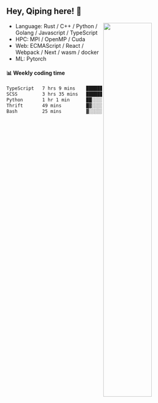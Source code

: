 

## Hey, Qiping here! :wave:

[<img align="right" width="50%" src="https://github-readme-stats.vercel.app/api?username=ppppqp&theme=dark&show_icons=true">](https://metrics.lecoq.io/ppppqp?template=classic)



-   Language: Rust / C++ / Python / Golang / Javascript / TypeScript
-   HPC: MPI / OpenMP / Cuda
-   Web: ECMAScript / React / Webpack / Next / wasm / docker
-   ML: Pytorch



#### :bar_chart: Weekly coding time

<!--START_SECTION:waka-->

```txt
TypeScript   7 hrs 9 mins    █████████████▒░░░░░░░░░░░   53.77 %
SCSS         3 hrs 35 mins   ██████▓░░░░░░░░░░░░░░░░░░   27.05 %
Python       1 hr 1 min      ██░░░░░░░░░░░░░░░░░░░░░░░   07.69 %
Thrift       49 mins         █▓░░░░░░░░░░░░░░░░░░░░░░░   06.20 %
Bash         25 mins         ▓░░░░░░░░░░░░░░░░░░░░░░░░   03.26 %
```

<!--END_SECTION:waka-->
